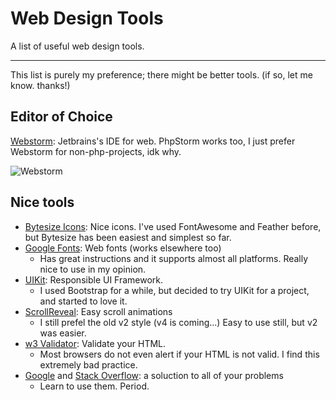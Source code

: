# Web Design Tools
A list of useful web design tools.
<hr>
This list is purely my preference; there might be better tools. (if so, let me know. thanks!)

## Editor of Choice

[Webstorm](https://jetbrains.com/webstorm/): Jetbrains's IDE for web. PhpStorm works too, I just prefer Webstorm for non-php-projects, idk why.

![Webstorm](https://i.gyazo.com/800bb53e8105d09a524a0b520daaaf63.png)

## Nice tools

- [Bytesize Icons](https://danklammer.com/bytesize-icons/): Nice icons. I've used FontAwesome and Feather before, but Bytesize has been easiest and simplest so far. 
- [Google Fonts](https://fonts.google.com/): Web fonts (works elsewhere too)
  - Has great instructions and it supports almost all platforms. Really nice to use in my opinion.
- [UIKit](https://getuikit.com): Responsible UI Framework.
  - I used Bootstrap for a while, but decided to try UIKit for a project, and started to love it. 
- [ScrollReveal](https://scrollrevealjs.org/): Easy scroll animations
  - I still prefel the old v2 style (v4 is coming...) Easy to use still, but v2 was easier.
- [w3 Validator](https://validator.w3.org/): Validate your HTML.
  - Most browsers do not even alert if your HTML is not valid. I find this extremely bad practice.
- [Google](https://google.com/) and [Stack Overflow](https://stackoverflow.com/): a soluction to all of your problems
  - Learn to use them. Period.
